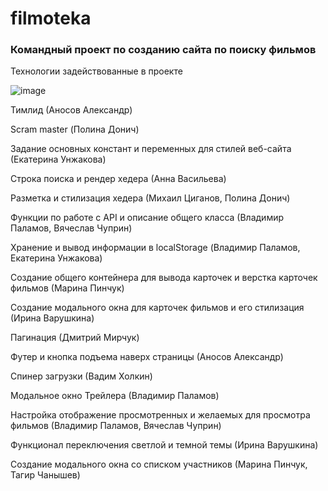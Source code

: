 # filmoteka
### Командный проект по созданию сайта по поиску фильмов

Технологии задействованные в проекте

![image](https://user-images.githubusercontent.com/61520153/136587216-a1a4025d-b3d1-46fe-ab31-a3fda8eb092d.png)

Тимлид (Аносов Александр)

Scram master (Полина Донич)


Задание основных констант и переменных для стилей веб-сайта (Екатерина Унжакова)

Строка поиска и рендер хедера (Анна Васильева)

Разметка и стилизация хедера (Михаил Циганов, Полина Донич)

Функции по работе с API и описание общего класса (Владимир Паламов, Вячеслав Чуприн)

Хранение и вывод информации в localStorage (Владимир Паламов, Екатерина Унжакова)

Создание общего контейнера для вывода карточек и верстка карточек фильмов (Марина Пинчук)

Создание модального окна для карточек фильмов и его стилизация (Ирина Варушкина)

Пагинация (Дмитрий Мирчук)

Футер и кнопка подъема наверх страницы     (Аносов Александр)

Спинер загрузки (Вадим Холкин)

Модальное окно Трейлера (Владимир Паламов)

Настройка отображение просмотренных и желаемых для просмотра фильмов (Владимир Паламов, Вячеслав Чуприн)

Функционал переключения светлой и темной темы (Ирина Варушкина)

Создание модального окна со списком участников
(Марина Пинчук, Тагир Чанышев)
